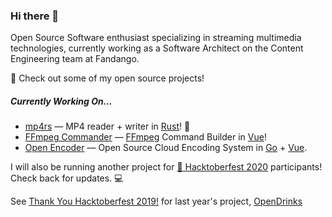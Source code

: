 ### Hi there 👋

Open Source Software enthusiast specializing in streaming multimedia technologies, currently working as a Software Architect on the Content Engineering team at Fandango.

🚀 Check out some of my open source projects!

##### Currently Working On...
* [mp4rs](https://github.com/alfg/mp4rs) &mdash; MP4 reader + writer in [Rust](https://www.rust-lang.org/)! :crab:
* [FFmpeg Commander](https://github.com/alfg/ffmpeg-commander) &mdash; [FFmpeg](https://ffmpeg.org/) Command Builder in [Vue](https://vuejs.org/)!
* [Open Encoder](https://github.com/alfg/openencoder) &mdash; Open Source Cloud Encoding System in [Go](https://golang.org/) + [Vue](https://vuejs.org/).

I will also be running another project for [:jack_o_lantern: Hacktoberfest 2020](https://hacktoberfest.digitalocean.com/) participants! Check back for updates. :computer:

See [Thank You Hacktoberfest 2019!](https://github.com/alfg/opendrinks/releases/tag/v1.0.0) for last year's project, [OpenDrinks](https://opendrinks.io)
